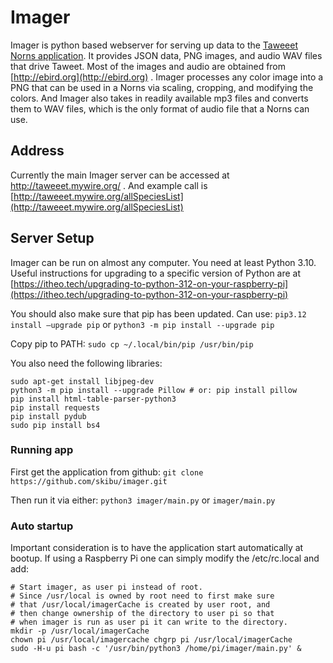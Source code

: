# Imager
Imager is python based webserver for serving up data to the 
[Taweeet Norns application](https://github.com/skibu/norns). It provides JSON data, 
PNG images, and audio WAV files that drive Taweet. Most of the images and audio are
obtained from [http://ebird.org](http://ebird.org) . Imager processes any color image
into a PNG that can be used in a Norns via scaling, cropping, and modifying the colors. 
And Imager also takes in readily available mp3 files and converts them to WAV files, 
which is the only format of audio file that a Norns can use.

## Address
Currently the main Imager server can be accessed at http://taweeet.mywire.org/ .
And example call is [http://taweeet.mywire.org/allSpeciesList](http://taweeet.mywire.org/allSpeciesList)

## Server Setup
Imager can be run on almost any computer. You need at least Python 3.10. Useful 
instructions for upgrading to a specific version of Python are at 
 [https://itheo.tech/upgrading-to-python-312-on-your-raspberry-pi](https://itheo.tech/upgrading-to-python-312-on-your-raspberry-pi)

You should also make sure that pip has been updated. Can use:
`pip3.12 install —upgrade pip`
or
`python3 -m pip install --upgrade pip`

Copy pip to PATH: 
`sudo cp ~/.local/bin/pip /usr/bin/pip`

You also need the following libraries:
```
sudo apt-get install libjpeg-dev
python3 -m pip install --upgrade Pillow # or: pip install pillow
pip install html-table-parser-python3
pip install requests
pip install pydub
sudo pip install bs4
```

### Running app
First get the application from github:
`git clone https://github.com/skibu/imager.git`

Then run it via either:
`python3 imager/main.py`
or
`imager/main.py`

### Auto startup
Important consideration is to have the application start automatically at bootup. 
If using a Raspberry Pi one can simply modify the /etc/rc.local and add:

```
# Start imager, as user pi instead of root.
# Since /usr/local is owned by root need to first make sure
# that /usr/local/imagerCache is created by user root, and
# then change ownership of the directory to user pi so that
# when imager is run as user pi it can write to the directory.
mkdir -p /usr/local/imagerCache
chown pi /usr/local/imagercache chgrp pi /usr/local/imagerCache
sudo -H-u pi bash -c '/usr/bin/python3 /home/pi/imager/main.py' &
```
